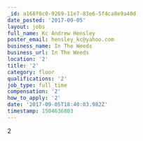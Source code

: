 ```yaml
---
_id: a168f0c0-9269-11e7-83e6-5f4ca8e9a40d
date_posted: '2017-09-05'
layout: jobs
full_name: Kc Andrew Hensley
poster_email: hensley_kc@yahoo.com
business_name: In The Weeds
business_url: In The Weeds
location: '2'
title: '2'
category: floor
qualifications: '2'
job_type: full_time
compensation: '2'
how_to_apply: '2'
date: '2017-09-05T18:40:03.982Z'
timestamp: 1504636803
---
```

2
